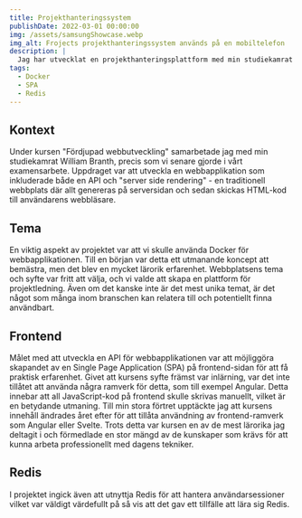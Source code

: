 ```yaml
---
title: Projekthanteringssystem
publishDate: 2022-03-01 00:00:00
img: /assets/samsungShowcase.webp
img_alt: Frojects projekthanteringssystem används på en mobiltelefon
description: |
  Jag har utvecklat en projekthanteringsplattform med min studiekamrat William Branth.
tags:
  - Docker
  - SPA
  - Redis
---
```


## Kontext

Under kursen "Fördjupad webbutveckling" samarbetade jag med min studiekamrat William Branth, precis som vi senare gjorde i vårt examensarbete. Uppdraget var att utveckla en webbapplikation som inkluderade både en API och "server side rendering" - en traditionell webbplats där allt genereras på serversidan och sedan skickas HTML-kod till användarens webbläsare.

## Tema

En viktig aspekt av projektet var att vi skulle använda Docker för webbapplikationen. Till en början var detta ett utmanande koncept att bemästra, men det blev en mycket lärorik erfarenhet. Webbplatsens tema och syfte var fritt att välja, och vi valde att skapa en plattform för projektledning. Även om det kanske inte är det mest unika temat, är det något som många inom branschen kan relatera till och potentiellt finna användbart.

## Frontend

Målet med att utveckla en API för webbapplikationen var att möjliggöra skapandet av en Single Page Application (SPA) på frontend-sidan för att få praktisk erfarenhet. Givet att kursens syfte främst var inlärning, var det inte tillåtet att använda några ramverk för detta, som till exempel Angular. Detta innebar att all JavaScript-kod på frontend skulle skrivas manuellt, vilket är en betydande utmaning. Till min stora förtret upptäckte jag att kursens innehåll ändrades året efter för att tillåta användning av frontend-ramverk som Angular eller Svelte. Trots detta var kursen en av de mest lärorika jag deltagit i och förmedlade en stor mängd av de kunskaper som krävs för att kunna arbeta professionellt med dagens tekniker.

## Redis

I projektet ingick även att utnyttja Redis för att hantera användarsessioner vilket var väldigt värdefullt på så vis att det gav ett tillfälle att lära sig Redis.
